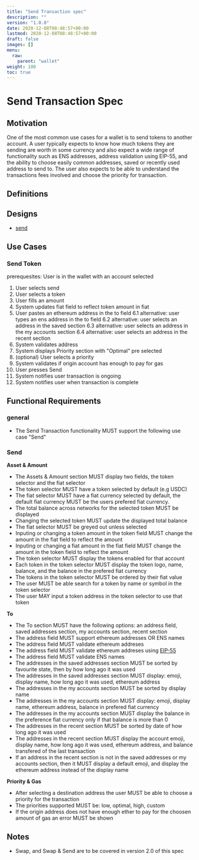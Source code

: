 ```yaml
---
title: "Send Transaction spec"
description: ""
version: "1.0.0"
date: 2020-12-08T08:48:57+00:00
lastmod: 2020-12-08T08:48:57+00:00
draft: false
images: []
menu:
  raw:
    parent: "wallet"
weight: 100
toc: true
---
```


# Send Transaction Spec

## Motivation

One of the most common use cases for a wallet is to send tokens to another account. A user typically expects to know how much tokens they are sending are worth in some currency and also expect a wide range of functionality such as ENS addresses, address validation using EIP-55, and the ability to choose easily common addresses, saved or recently used address to send to. The user also expects to be able to understand the transactions fees involved and choose the priority for transaction.

## Definitions

## Designs

- [send](https://www.figma.com/file/FkFClTCYKf83RJWoifWgoX/Wallet-v2?node-id=350%3A83031)

## Use Cases

### Send Token

prerequesites: User is in the wallet with an account selected

1. User selects send
2. User selects a token
3. User fills an amount
4. System updates fiat field to reflect token amount in fiat
5. User pastes an ethereum address in the to field
6.1 alternative: user types an ens address in the to field
6.2 alternative: user selects an address in the saved section
6.3 alternative: user selects an address in the my accounts section
6.4 alternative: user selects an address in the recent section
6. System validates address
7. System displays Priority section with "Optimal" pre selected
8. (optional) User selects a priority
9. System validates if origin account has enough to pay for gas
10. User presses Send
11. System notifies user transaction is ongoing
12. System notifies user when transaction is complete

## Functional Requirements

### general

- The Send Transaction functionality MUST support the following use case "Send"

### Send

**Asset & Amount**
- The Assets & Amount section MUST display two fields, the token selector and the fiat selector
- The token selector MUST have a token selected by default (e.g USDC)
- The fiat selector MUST have a fiat currency selected by default, the default fiat currency MUST be the users prefered fiat currency.
- The total balance across networks for the selected token MUST be displayed
- Changing the selected token MUST update the displayed total balance
- The fiat selector MUST be greyed out unless selected
- Inputing or changing a token amount in the token field MUST change the amount in the fiat field to reflect the amount
- Inputing or changing a fiat amount in the fiat field MUST change the amount in the token field to reflect the amount
- The token selector MUST display the tokens enabled for that account
- Each token in the token selector MUST display the token logo, name, balance, and the balance in the prefered fiat currency
- The tokens in the token selector MUST be ordered by their fiat value
- The user MUST be able search for a token by name or symbol in the token selector
- The user MAY input a token address in the token selector to use that token

**To**
- The To section MUST have the following options: an address field, saved addresses section, my accounts section, recent section
- The address field MUST support ethereum addresses OR ENS names
- The address field MUST validate ethereum addreses
- The address field MUST validate ethereum addreses using [EIP-55](https://eips.ethereum.org/EIPS/eip-55)
- The address field MUST validate ENS names
- The addresses in the saved addresses section MUST be sorted by favourite state, then by how long ago it was used
- The addresses in the saved addresses section MUST display: emoji, display name, how long ago it was used, ethereum address
- The addresses in the my accounts section MUST be sorted by display name
- The addresses in the my accounts section MUST display: emoji, display name, ethereum address, balance in prefered fiat currency 
- The addresses in the my accounts section MUST display the balance in the preference fiat currency only if that balance is more than 0
- The addresses in the recent section MUST be sorted by date of how long ago it was used
- The addresses in the recent section MUST display the account emoji, display name, how long ago it was used, ethereum address, and balance transfered of the last transaction
- If an address in the recent section is not in the saved addresses or my accounts section, then it MUST display a default emoji, and display the ethereum address instead of the display name

**Priority & Gas**
- After selecting a destination address the user MUST be able to choose a priority for the transaction
- The priorities supported MUST be: low, optimal, high, custom
- If the origin address does not have enough ether to pay for the choosen amount of gas an error MUST be shown

## Notes

- Swap, and Swap & Send are to be covered in version 2.0 of this spec

